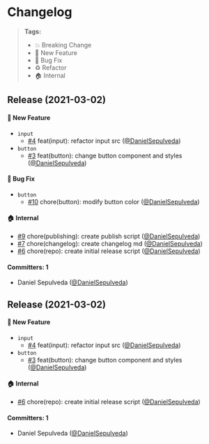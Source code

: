 # Changelog

> **Tags:**
>
> - :boom: Breaking Change
> - :rocket: New Feature
> - :bug: Bug Fix
> - :recycle: Refactor
> - :house: Internal

<!-- DO NOT MODIFY BELOW THIS COMMENT -->
<!-- insert-new-changelog-here -->

## Release (2021-03-02)

#### :rocket: New Feature

- `input`
  - [#4](https://github.com/DanielSepulveda/lean-ui/pull/4) feat(input): refactor input src ([@DanielSepulveda](https://github.com/DanielSepulveda))
- `button`
  - [#3](https://github.com/DanielSepulveda/lean-ui/pull/3) feat(button): change button component and styles ([@DanielSepulveda](https://github.com/DanielSepulveda))

#### :bug: Bug Fix

- `button`
  - [#10](https://github.com/DanielSepulveda/lean-ui/pull/10) chore(button): modify button color ([@DanielSepulveda](https://github.com/DanielSepulveda))

#### :house: Internal

- [#9](https://github.com/DanielSepulveda/lean-ui/pull/9) chore(publishing): create publish script ([@DanielSepulveda](https://github.com/DanielSepulveda))
- [#7](https://github.com/DanielSepulveda/lean-ui/pull/7) chore(changelog): create changelog md ([@DanielSepulveda](https://github.com/DanielSepulveda))
- [#6](https://github.com/DanielSepulveda/lean-ui/pull/6) chore(repo): create initial release script ([@DanielSepulveda](https://github.com/DanielSepulveda))

#### Committers: 1

- Daniel Sepulveda ([@DanielSepulveda](https://github.com/DanielSepulveda))

## Release (2021-03-02)

#### :rocket: New Feature

- `input`
  - [#4](https://github.com/DanielSepulveda/lean-ui/pull/4) feat(input): refactor input src ([@DanielSepulveda](https://github.com/DanielSepulveda))
- `button`
  - [#3](https://github.com/DanielSepulveda/lean-ui/pull/3) feat(button): change button component and styles ([@DanielSepulveda](https://github.com/DanielSepulveda))

#### :house: Internal

- [#6](https://github.com/DanielSepulveda/lean-ui/pull/6) chore(repo): create initial release script ([@DanielSepulveda](https://github.com/DanielSepulveda))

#### Committers: 1

- Daniel Sepulveda ([@DanielSepulveda](https://github.com/DanielSepulveda))

